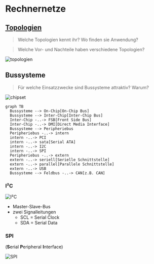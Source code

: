 # Rechnernetze

## [Topologien](https://de.wikipedia.org/wiki/Topologie_(Rechnernetz))

> Welche Topologien kennt ihr? Wo finden sie Anwendung?

> Welche Vor- und Nachteile haben verschiedene Topologien?

![topologien](https://upload.wikimedia.org/wikipedia/commons/thumb/c/c9/NetzwerkTopologien.svg/1920px-NetzwerkTopologien.svg.png)

## Bussysteme

> Für welche Einsatzzwecke sind Bussysteme attraktiv? Warum?

![chipset](https://upload.wikimedia.org/wikipedia/commons/thumb/5/51/Chipset_schematic.svg/800px-Chipset_schematic.svg.png)

```mermaid
graph TB
  Bussysteme --> On-Chip[On-Chip Bus]
  Bussysteme --> Inter-Chip[Inter-Chip Bus]
  Inter-Chip -..-> FSB[Front Side Bus]
  Inter-Chip -..-> DMI[Direct Media Interface]
  Bussysteme --> Peripheriebus
  Peripheriebus -..-> intern
  intern -..-> PCI
  intern -..-> sata[Serial ATA]
  intern -..-> I2C
  intern -..-> SPI
  Peripheriebus -..-> extern
  extern -..-> seriell[Serielle Schnittstelle]
  extern -..-> parallel[Parallele Schnittstelle]
  extern -..-> USB
  Bussysteme --> Feldbus -..-> CAN[z.B. CAN]
```

### I²C
![I²C](https://upload.wikimedia.org/wikipedia/commons/0/04/I2C_controller-target.svg)

* Master-Slave-Bus
* zwei Signalleitungen
  * SCL = Serial Clock
  * SDA = Serial Data

### SPI
(**S**erial **P**eripheral **I**nterface)

![SPI](https://upload.wikimedia.org/wikipedia/commons/f/fc/SPI_three_slaves.svg)
